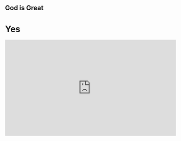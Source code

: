 ## God is Great
 # Yes
<iframe width="560" height="315" src="https://www.youtube.com/embed/z2NrDffR-TI?si=gPB1q1euhoXgbgxN" title="YouTube video player" frameborder="0" allow="accelerometer; autoplay; clipboard-write; encrypted-media; gyroscope; picture-in-picture; web-share" allowfullscreen></iframe>

